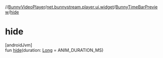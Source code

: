 //[BunnyVideoPlayer](../../../index.md)/[net.bunnystream.player.ui.widget](../index.md)/[BunnyTimeBarPreview](index.md)/[hide](hide.md)

# hide

[androidJvm]\
fun [hide](hide.md)(duration: [Long](https://kotlinlang.org/api/latest/jvm/stdlib/kotlin-stdlib/kotlin/-long/index.html) = ANIM_DURATION_MS)
